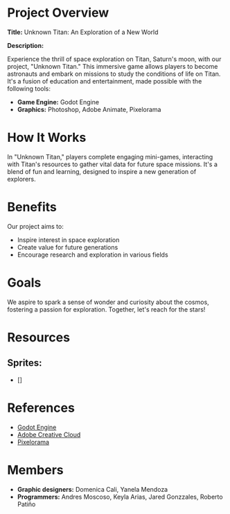 # Project Overview

**Title:** Unknown Titan: An Exploration of a New World

**Description:**

Experience the thrill of space exploration on Titan, Saturn's moon, with our project, "Unknown Titan." This immersive game allows players to become astronauts and embark on missions to study the conditions of life on Titan. It's a fusion of education and entertainment, made possible with the following tools:

- **Game Engine:** Godot Engine
- **Graphics:** Photoshop, Adobe Animate, Pixelorama

# How It Works

In "Unknown Titan," players complete engaging mini-games, interacting with Titan's resources to gather vital data for future space missions. It's a blend of fun and learning, designed to inspire a new generation of explorers.

# Benefits

Our project aims to:

- Inspire interest in space exploration
- Create value for future generations
- Encourage research and exploration in various fields

# Goals

We aspire to spark a sense of wonder and curiosity about the cosmos, fostering a passion for exploration. Together, let's reach for the stars!

# Resources
## Sprites:
- []

# References

- [Godot Engine](https://godotengine.org)
- [Adobe Creative Cloud](https://www.adobe.com/creativecloud.html)
- [Pixelorama](https://orama-interactive.itch.io/pixelorama)

# Members
- **Graphic designers:** Domenica Cali, Yanela Mendoza
- **Programmers:** Andres Moscoso, Keyla Arias, Jared Gonzzales, Roberto Patiño 
